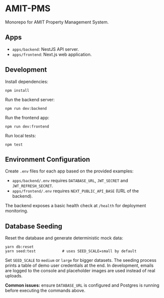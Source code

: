 # AMIT-PMS

Monorepo for AMIT Property Management System.

## Apps
- `apps/backend`: NestJS API server.
- `apps/frontend`: Next.js web application.

## Development
Install dependencies:
```
npm install
```

Run the backend server:
```
npm run dev:backend
```

Run the frontend app:
```
npm run dev:frontend
```

Run local tests:
```
npm test
```

## Environment Configuration
Create `.env` files for each app based on the provided examples:

- `apps/backend/.env` requires `DATABASE_URL`, `JWT_SECRET` and `JWT_REFRESH_SECRET`.
- `apps/frontend/.env` requires `NEXT_PUBLIC_API_BASE` (URL of the backend).

The backend exposes a basic health check at `/health` for deployment monitoring.

## Database Seeding
Reset the database and generate deterministic mock data:

```
yarn db:reset
yarn seed:test            # uses SEED_SCALE=small by default
```

Set `SEED_SCALE` to `medium` or `large` for bigger datasets. The seeding process
prints a table of demo user credentials at the end. In development, emails are
logged to the console and placeholder images are used instead of real uploads.

**Common issues:** ensure `DATABASE_URL` is configured and Postgres is running
before executing the commands above.
